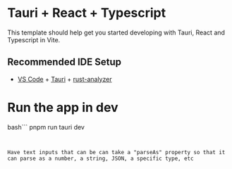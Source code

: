 # Tauri + React + Typescript

This template should help get you started developing with Tauri, React and Typescript in Vite.

## Recommended IDE Setup

- [VS Code](https://code.visualstudio.com/) + [Tauri](https://marketplace.visualstudio.com/items?itemName=tauri-apps.tauri-vscode) + [rust-analyzer](https://marketplace.visualstudio.com/items?itemName=rust-lang.rust-analyzer)


# Run the app in dev


bash```
pnpm run tauri dev
```


Have text inputs that can be can take a "parseAs" property so that it can parse as a number, a string, JSON, a specific type, etc